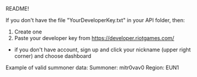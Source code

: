README!

If you don't have the file "YourDeveloperKey.txt" in your API folder, then:
1. Create one
2. Paste your developer key from https://developer.riotgames.com/
 - if you don't have account, sign up and click your nickname (upper right corner) and choose dashboard
 
 
Example of valid summoner data:
Summoner: mitr0vav0
Region: EUN1